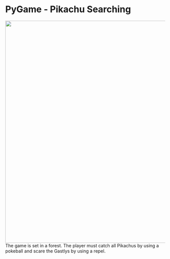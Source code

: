 # PyGame - Pikachu Searching
<img src="https://github.com/LanceVidaure/PyGame---PikachuSearching/blob/master/PikachuSearching%20%5BFINAL%5D/Pikachu%20Searching%20Cover.png"  width = 700 align = "left">
<p> The game is set in a forest. The player must catch all Pikachus by using a pokeball and scare the Gastlys by using a repel.</p>
